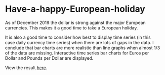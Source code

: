 # Have-a-happy-European-holiday

As of December 2016 the dollar is strong against the major European currencies. This makes it a good time to take a European holiday.

It is also a good time to consider how best to display time series (in this case daily currency time series) when there are lots of gaps in the data. I conclude that bar charts are more realistic than line graphs when almost 1/3 of the data are missing. Interactive time series bar charts for Euros per Dollar and Pounds per Dollar are displayed.

View the result <a href='https://quantbo.github.io/Have-a-happy-European-holiday/' target='_blank'>here</a>.
